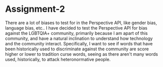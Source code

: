 # Assignment-2
There are a lot of biases to test for in the Perspective API, like gender bias, language bias, etc.. I have decided to test the Perspective API for bias against the LGBTQIA+ community, primarily because I am apart of this community, and have a natural inclination to understand how technology and the community interact. Specifically, I want to see if words that have been historically used to discriminate against the community are score higher or lower to tradition curse words, seeing as there aren't many words used, historically, to attack heteronormative people.

